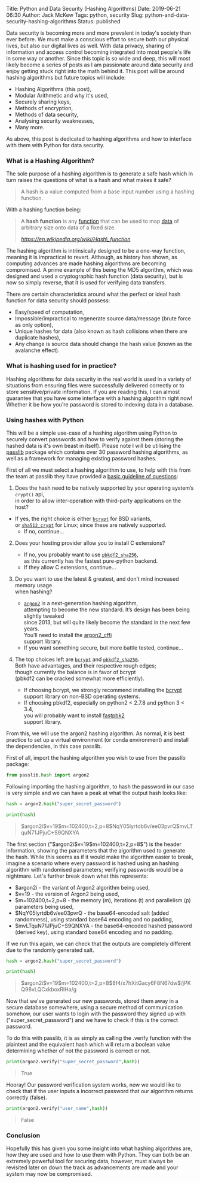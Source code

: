 Title: Python and Data Security (Hashing Algorithms)
Date: 2019-06-21 06:30
Author: Jack McKew
Tags: python, security
Slug: python-and-data-security-hashing-algorithms
Status: published

Data security is becoming more and more prevalent in today's society than ever before. We must make a conscious effort to secure both our physical lives, but also our digital lives as well. With data privacy, sharing of information and access control becoming integrated into most people's life in some way or another. Since this topic is so wide and deep, this will most likely become a series of posts as I am passionate around data security and enjoy getting stuck right into the math behind it. This post will be around hashing algorithms but future topics will include:

-   Hashing Algorithms (this post),
-   Modular Arithmetic and why it's used,
-   Securely sharing keys,
-   Methods of encryption,
-   Methods of data security,
-   Analysing security weaknesses,
-   Many more.

As above, this post is dedicated to hashing algorithms and how to interface with them with Python for data security.

### What is a Hashing Algorithm?

The sole purpose of a hashing algorithm is to generate a safe hash which in turn raises the questions of what is a hash and what makes it safe?

> A hash is a value computed from a base input number using a hashing function.

With a hashing function being:

> A **hash function** is any [function](https://en.wikipedia.org/wiki/Function_(mathematics)) that can be used to map [data](https://en.wikipedia.org/wiki/Data_(computing)) of arbitrary size onto data of a fixed size.
>
> <cite>https://en.wikipedia.org/wiki/Hash\_function</cite>

The hashing algorithm is intrinsically designed to be a one-way function, meaning it is impractical to revert. Although, as history has shown, as computing advances are made hashing algorithms are becoming compromised. A prime example of this being the MD5 algorithm, which was designed and used a cryptographic hash function (data security), but is now so simply reverse, that it is used for verifying data transfers.

There are certain characteristics around what the perfect or ideal hash function for data security should possess:

-   Easy/speed of computation,
-   Impossible/impractical to regenerate source data/message (brute force as only option),
-   Unique hashes for data (also known as hash collisions when there are duplicate hashes),
-   Any change is source data should change the hash value (known as the avalanche effect).

### What is hashing used for in practice?

Hashing algorithms for data security in the real world is used in a variety of situations from ensuring files were successfully delivered correctly or to store sensitive/private information. If you are reading this, I can almost guarantee that you have some interface with a hashing algorithm right now! Whether it be how you're password is stored to indexing data in a database.

### Using hashes with Python

This will be a simple use-case of a hashing algorithm using Python to securely convert passwords and how to verify against them (storing the hashed data is it's own beast in itself). Please note I will be utilising the [passlib](https://passlib.readthedocs.io/en/stable/) package which contains over 30 password hashing algorithms, as well as a framework for managing existing password hashes.

First of all we must select a hashing algorithm to use, to help with this from the team at passlib they have provided a [basic guideline of questions](https://passlib.readthedocs.io/en/stable/narr/quickstart.html):

1.  Does the hash need to be natively supported by your operating system’s `crypt()` api,\
    in order to allow inter-operation with third-party applications on the host?
    </p>
-   If yes, the right choice is either [`bcrypt`](https://passlib.readthedocs.io/en/stable/lib/passlib.hash.bcrypt.html#passlib.hash.bcrypt) for BSD variants,\
        or [`sha512_crypt`](https://passlib.readthedocs.io/en/stable/lib/passlib.hash.sha512_crypt.html#passlib.hash.sha512_crypt) for Linux; since these are natively supported.
    -   If no, continue...
    
2.  Does your hosting provider allow you to install C extensions?
    -   If no, you probably want to use [`pbkdf2_sha256`](https://passlib.readthedocs.io/en/stable/lib/passlib.hash.pbkdf2_digest.html#passlib.hash.pbkdf2_sha256),\
        as this currently has the fastest pure-python backend.
    -   If they allow C extensions, continue...
3.  Do you want to use the latest & greatest, and don’t mind increased memory usage\
    when hashing?
    </p>

    -   [`argon2`](https://passlib.readthedocs.io/en/stable/lib/passlib.hash.argon2.html#passlib.hash.argon2) is a next-generation hashing algorithm,\
        attempting to become the new standard. It’s design has been being slightly tweaked\
        since 2013, but will quite likely become *the* standard in the next few years.\
        You’ll need to install the [argon2\_cffi](https://pypi.python.org/pypi/argon2_cffi)\
        support library.
    -   If you want something secure, but more battle tested, continue...

4.  The top choices left are [`bcrypt`](https://passlib.readthedocs.io/en/stable/lib/passlib.hash.bcrypt.html#passlib.hash.bcrypt) and [`pbkdf2_sha256`](https://passlib.readthedocs.io/en/stable/lib/passlib.hash.pbkdf2_digest.html#passlib.hash.pbkdf2_sha256).\
    Both have advantages, and their respective rough edges;\
    though currently the balance is in favor of bcrypt\
    (pbkdf2 can be cracked somewhat more efficiently).
    </p>

    -   If choosing bcrypt, we strongly recommend installing the [bcrypt](https://pypi.python.org/pypi/bcrypt)\
        support library on non-BSD operating systems.
    -   If choosing pbkdf2, especially on python2 \< 2.7.8 and python 3 \< 3.4,\
        you will probably want to install [fastpbk2](https://pypi.python.org/pypi/fastpbkdf2)\
        support library.

From this, we will use the argon2 hashing algorithm. As normal, it is best practice to set up a virtual environment (or conda environment) and install the dependencies, in this case passlib.

First of all, import the hashing algorithm you wish to use from the passlib package:

``` python
from passlib.hash import argon2
```

Following importing the hashing algorithm, to hash the password in our case is very simple and we can have a peak at what the output hash looks like:

``` python
hash = argon2.hash("super_secret_password")

print(hash)
```

> \$argon2i\$v=19\$m=102400,t=2,p=8\$NqY05lyrtdb6v/ee03pvrQ\$mvLTquN71JPjuC+S9QNXYA

The first section ("\$argon2i\$v=19\$m=102400,t=2,p=8\$") is the header information, showing the parameters that the algorithm used to generate the hash. While this seems as if it would make the algorithm easier to break, imagine a scenario where every password is hashed using an hashing algorithm with randomised parameters; verifying passwords would be a nightmare. Let's further break down what this represents:

-   \$argon2i - the variant of Argon2 algorithm being used,
-   \$v=19 - the version of Argon2 being used,
-   \$m=102400,t=2,p=8 - the memory (m), iterations (t) and parallelism (p) parameters being used,
-   \$NqY05lyrtdb6v/ee03pvrQ - the base64-encoded salt (added randomness), using standard base64 encoding and no padding,
-   \$mvLTquN71JPjuC+S9QNXYA - the base64-encoded hashed password (derived key), using standard base64 encoding and no padding.

If we run this again, we can check that the outputs are completely different due to the randomly generated salt.

``` python
hash = argon2.hash("super_secret_password")

print(hash)
```

> \$argon2i\$v=19\$m=102400,t=2,p=8\$8f4/x7hXitGacy6F8N67dw\$/jPKQ98vLQCxkboxRlHa/g

Now that we've generated our new passwords, stored them away in a secure database somewhere, using a secure method of communication somehow, our user wants to login with the password they signed up with ("super\_secret\_password") and we have to check if this is the correct password.

To do this with passlib, it is as simply as calling the .verify function with the plaintext and the equivalent hash which will return a boolean value determining whether of not the password is correct or not.

``` python
print(argon2.verify("super_secret_password",hash))
```

> True

Hooray! Our password verification system works, now we would like to check that if the user inputs a incorrect password that our algorithm returns correctly (false).

``` python
print(argon2.verify("user_name",hash))
```

> False

### Conclusion

Hopefully this has given you some insight into what hashing algorithms are, how they are used and how to use them with Python. They can both be an extremely powerful tool for securing data, however, must always be revisited later on down the track as advancements are made and your system may now be compromised.
